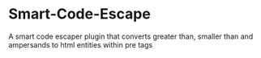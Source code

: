 Smart-Code-Escape
=================

A smart code escaper plugin that converts greater than, smaller than and ampersands to html entities within pre tags
